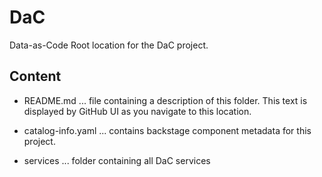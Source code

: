 # DaC
Data-as-Code
Root location for the DaC project.

## Content
- README.md ... file containing a description of this folder. This text is displayed by GitHub UI as you navigate to this location.
  
- catalog-info.yaml ... contains backstage component metadata for this project.
  
- services ... folder containing all DaC services 
